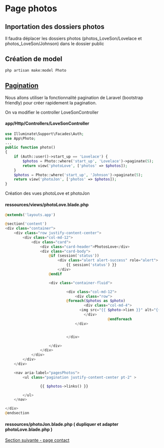 # Page photos

## Inportation des dossiers photos
Il faudra déplacer les dossiers photos (photos_LoveSon/Lovelace et photos_LoveSon/Johnson) dans le dossier public

## Création de model 
```bash
php artisan make:model Photo
```

## [Pagination](https://laravel.com/docs/6.x/pagination#paginating-eloquent-results)
Nous allons utiliser la fonctionnalité pagination de Laravel (bootstrap friendly) pour créer rapidement la pagination.  

On va modifier le controller LoveSonController
#### app/Http/Controllers/LoveSonController
```php
use Illuminate\Support\Facades\Auth;
use App\Photo;
...
public function photo()
{
    if (Auth::user()->start_up == 'Lovelace') {
        $photos = Photo::where('start_up', 'Lovelace')->paginate(5);
        return view('photoLove', ['photos' => $photos]);
    }
    $photos = Photo::where('start_up', 'Johnson')->paginate(5);
    return view('photoJon', ['photos' => $photos]);
}
```
Création des vues photoLove et photoJon
#### ressources/views/photoLove.blade.php
```php
@extends('layouts.app')

@section('content')
<div class="container">
    <div class="row justify-content-center">
        <div class="col-md-12">
            <div class="card">
                <div class="card-header">PhotosLove</div>
                <div class="card-body">
                    @if (session('status'))
                        <div class="alert alert-success" role="alert">
                            {{ session('status') }}
                        </div>
                    @endif

                    <div class="container-fluid">

                    		<div class="col-md-12">
                    			<div class="row">
                            @foreach($photos as $photo)
                    				<div class="col-md-4">
                                  <img src="{{ $photo->lien }}" alt="{{ $photo->filename }}" style="width:100%; height:100%; padding-bottom:10px; object-fit: cover;"; >
                    				</div>
                    			               @endforeach
                    			</div>


                    		</div>

                    </div>
                </div>
            </div>
        </div>
    </div>

    <nav aria-label="pagesPhotos">
        <ul class="pagination justify-content-center pt-2" >

                {{ $photos->links() }}

        </ul>
    </nav>

</div>
@endsection
```
#### ressources/photoJon.blade.php  ( dupliquer et adapter photoLove.blade.php )

[Section suivante - page contact](6.page_contact.md)
